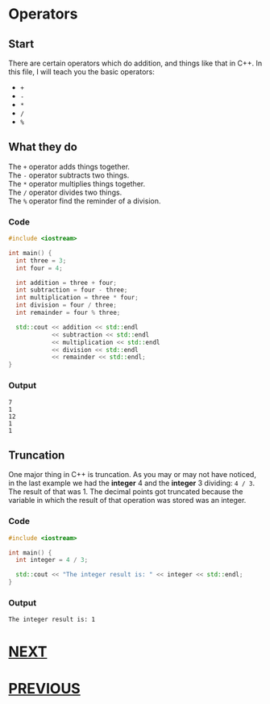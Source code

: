 # Operators

## Start

There are certain operators which do addition, and things like that in C++. In this file, I will teach you the basic operators:

- `+`
- `-`
- `*`
- `/`
- `%`

## What they do

The `+` operator adds things together. \
The `-` operator subtracts two things. \
The `*` operator multiplies things together. \
The `/` operator divides two things. \
The `%` operator find the reminder of a division.

### Code

```cpp
#include <iostream>

int main() {
  int three = 3;
  int four = 4;

  int addition = three + four;
  int subtraction = four - three;
  int multiplication = three * four;
  int division = four / three;
  int remainder = four % three;

  std::cout << addition << std::endl
            << subtraction << std::endl
            << multiplication << std::endl
            << division << std::endl
            << remainder << std::endl;
}
```

### Output

```shell
7
1
12
1
1
```

## Truncation

One major thing in C++ is truncation. As you may or may not have noticed, in the last example we had the **integer** 4 and the **integer** 3 dividing: `4 / 3`. The result of that was 1. The decimal points got truncated because the variable in which the result of that operation was stored was an integer. <!--If anyone find a way to fix this and make it show the decimal please tell me. I thought double or float would work but they don't too-->

### Code

```cpp
#include <iostream>

int main() {
  int integer = 4 / 3;

  std::cout << "The integer result is: " << integer << std::endl;
}
```

### Output

```shell
The integer result is: 1
```

# [NEXT](4.%20Advanced-Operators.md)

# [PREVIOUS](2.%20Variables.md)

